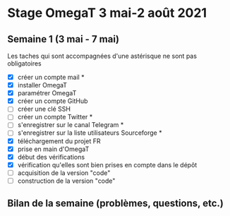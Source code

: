 # Stage OmegaT 3 mai-2 août 2021
## Semaine 1 (3 mai - 7 mai)
Les taches qui sont accompagnées d'une astérisque ne sont pas obligatoires

- [x] créer un compte mail *
- [x] installer OmegaT
- [x] paramétrer OmegaT
- [x] créer un compte GitHub
- [ ] créer une clé SSH
- [ ] créer un compte Twitter *
- [ ] s'enregistrer sur le canal Telegram *
- [ ] s'enregistrer sur la liste utilisateurs Sourceforge *
- [x] téléchargement du projet FR
- [x] prise en main d'OmegaT
- [x] début des vérifications
- [x] vérification qu'elles sont bien prises en compte dans le dépôt
- [ ] acquisition de la version "code"
- [ ] construction de la version "code"

## Bilan de la semaine (problèmes, questions, etc.)
